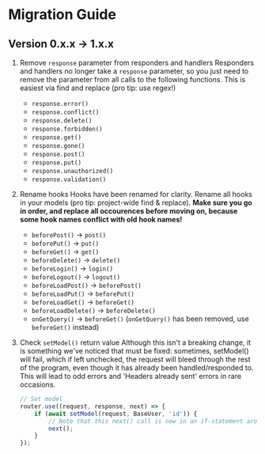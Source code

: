 # Migration Guide

## Version 0.x.x -> 1.x.x

1. Remove `response` parameter from responders and handlers
	Responders and handlers no longer take a `response` parameter, so you just need to remove the parameter from all calls to the following functions.  This is easiest via find and replace (pro tip: use regex!)
	- `response.error()`
	- `response.conflict()`
	- `response.delete()`
	- `response.forbidden()`
	- `response.get()`
	- `response.gone()`
	- `response.post()`
	- `response.put()`
	- `response.unauthorized()`
	- `response.validation()`
2. Rename hooks
	Hooks have been renamed for clarity.  Rename all hooks in your models (pro tip: project-wide find & replace).  **Make sure you go in order, and replace all occourences before moving on, because some hook names conflict with old hook names!**
    - `beforePost()` -> `post()`
    - `beforePut()` -> `put()`
    - `beforeGet()` -> `get()`
    - `beforeDelete()` -> `delete()`
    - `beforeLogin()` -> `login()`
    - `beforeLogout()` -> `logout()`
    - `beforeLoadPost()` -> `beforePost()`
    - `beforeLoadPut()` -> `beforePut()`
    - `beforeLoadGet()` -> `beforeGet()`
    - `beforeLoadDelete()` -> `beforeDelete()`
    - `onGetQuery()` -> `beforeGet()` (`onGetQuery()` has been removed, use `beforeGet()` instead)
3. Check `setModel()` return value
	Although this isn't a breaking change, it is something we've noticed that must be fixed: sometimes, setModel() will fail, which if left unchecked, the request will bleed through the rest of the program, even though it has already been handled/responded to.  This will lead to odd errors and 'Headers already sent' errors in rare occasions.

	```typescript
	// Set model
	router.use((request, response, next) => {
		if (await setModel(request, BaseUser, 'id')) {
			// Note that this next() call is now in an if-statement around the setModel()
			next();
		}
	});
	```